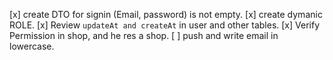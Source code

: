 [x] create DTO for signin (Email, password) is not empty.
[x] create dymanic ROLE.
[x] Review `updateAt and createAt` in user and other tables.
[x] Verify Permission in shop, and he res a shop.
[ ] push and write email in lowercase.